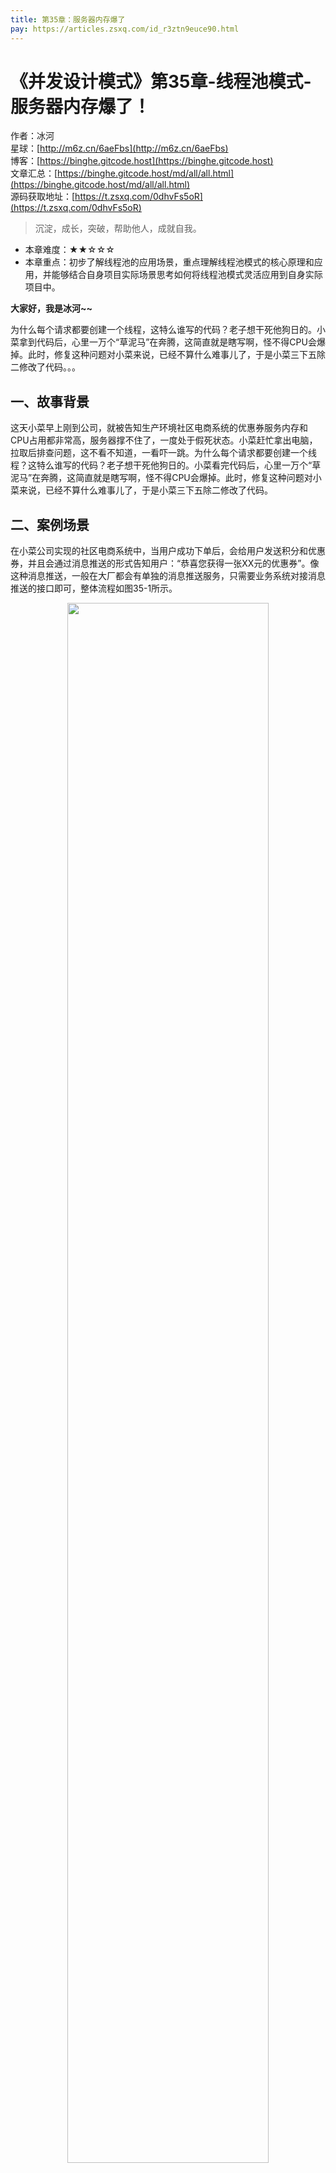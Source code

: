 ```yaml
---
title: 第35章：服务器内存爆了
pay: https://articles.zsxq.com/id_r3ztn9euce90.html
---
```


# 《并发设计模式》第35章-线程池模式-服务器内存爆了！

作者：冰河
<br/>星球：[http://m6z.cn/6aeFbs](http://m6z.cn/6aeFbs)
<br/>博客：[https://binghe.gitcode.host](https://binghe.gitcode.host)
<br/>文章汇总：[https://binghe.gitcode.host/md/all/all.html](https://binghe.gitcode.host/md/all/all.html)
<br/>源码获取地址：[https://t.zsxq.com/0dhvFs5oR](https://t.zsxq.com/0dhvFs5oR)

> 沉淀，成长，突破，帮助他人，成就自我。

* 本章难度：★★☆☆☆
* 本章重点：初步了解线程池的应用场景，重点理解线程池模式的核心原理和应用，并能够结合自身项目实际场景思考如何将线程池模式灵活应用到自身实际项目中。

**大家好，我是冰河~~**

为什么每个请求都要创建一个线程，这特么谁写的代码？老子想干死他狗日的。小菜拿到代码后，心里一万个“草泥马”在奔腾，这简直就是瞎写啊，怪不得CPU会爆掉。此时，修复这种问题对小菜来说，已经不算什么难事儿了，于是小菜三下五除二修改了代码。。。

## 一、故事背景

这天小菜早上刚到公司，就被告知生产环境社区电商系统的优惠券服务内存和CPU占用都非常高，服务器撑不住了，一度处于假死状态。小菜赶忙拿出电脑，拉取后排查问题，这不看不知道，一看吓一跳。为什么每个请求都要创建一个线程？这特么谁写的代码？老子想干死他狗日的。小菜看完代码后，心里一万个“草泥马”在奔腾，这简直就是瞎写啊，怪不得CPU会爆掉。此时，修复这种问题对小菜来说，已经不算什么难事儿了，于是小菜三下五除二修改了代码。

## 二、案例场景

在小菜公司实现的社区电商系统中，当用户成功下单后，会给用户发送积分和优惠券，并且会通过消息推送的形式告知用户：“恭喜您获得一张XX元的优惠券”。像这种消息推送，一般在大厂都会有单独的消息推送服务，只需要业务系统对接消息推送的接口即可，整体流程如图35-1所示。

<div align="center">
    <img src="https://binghe.gitcode.host/assets/images/core/concurrent/2023-10-22-001.png?raw=true" width="80%">
    <br/>
</div>

可以看到，忽略掉技术实现的技术，在社区电商项目中，消息推送的流程还是比较简单的。当订单服务调用支付服务发起支付请求，支付服务支付成功后，会回调订单服务的接口来同步支付状态，或者订单服务会调用支付服务的接口查询支付状态，如果支付成功，则订单服务会调用积分服务和优惠劵服务向用户对应的账户增加积分和优惠券，增加积分和优惠券成功后，就会调用消息推送服务，向用户的手机APP推送消息通知。

如果是让你设计和开发这个推送消息服务的流程，你会怎么设计呢？其实，大家不难想到，推送消息大部分场景下都是调用第三方推送服务，或者公司专门的消息推送服务，这就涉及到网络交互的问题，网络本身就是不稳定的，如果是同步调用的话，那性能肯定就比较低，如果下单的用户比较多，那性能问题就会更加突出了。再加上给用户推送消息通知，对于整个交易链路来说，其实并不是太核心的业务。所以，我们可以对消息推送服务进行异步化设计，没错，小菜所在的公司也是这么做的，不过在具体的实现过程中，每条消息都会开启一个新的线程向客户端进行推送，如图35-2所示。

<div align="center">
    <img src="https://binghe.gitcode.host/assets/images/core/concurrent/2023-10-22-002.png?raw=true" width="80%">
    <br/>
</div>

这种只要有用户下单支付成功后了，为用户增加积分和优惠券成功，就创建一个线程为用户推送消息的方式可行吗？我们继续分析。

## 三、代码复现

这里，为了更好的让小伙伴们在脑海中复现出代码的执行逻辑，这里，我们就模拟一个简单的代码案例，主要就是模拟实现每条消息使用一个线程来进行推送。具体代码的实现步骤如下所示。

## 查看全文

加入[冰河技术](http://m6z.cn/6aeFbs)知识星球，解锁完整技术文章与完整代码